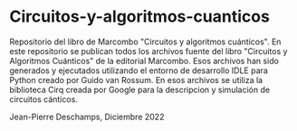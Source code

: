 # Circuitos-y-algoritmos-cuanticos
Repositorio del libro de Marcombo "Circuitos y algoritmos cuánticos".
En este repositorio se publican todos los archivos fuente del libro "Circuitos y Algoritmos Cuánticos" de la editorial Marcombo. 
Esos archivos han sido generados y ejecutados utilizando el entorno de desarrollo IDLE para Python creado por Guido van Rossum. 
En esos archivos se utiliza la biblioteca Cirq creada por Google para la descripcion y simulación de circuitos cánticos.

Jean-Pierre Deschamps, Diciembre 2022

